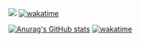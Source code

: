 ![](https://komarev.com/ghpvc/?username=1XC1XC)
[![wakatime](https://wakatime.com/badge/user/6fdbb69c-d118-4a3c-9b21-ac62dbd45d2e.svg)](https://wakatime.com/@6fdbb69c-d118-4a3c-9b21-ac62dbd45d2e)

[![Anurag's GitHub stats](https://github-readme-stats.vercel.app/api?username=1XC1XC)](https://github.com/anuraghazra/github-readme-stats)
[![wakatime](https://wakatime.com/share/@1XC/816371c3-bdb2-4255-a416-bf5d874438de.svg)](https://wakatime.com/@6fdbb69c-d118-4a3c-9b21-ac62dbd45d2e)
